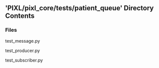 ## 'PIXL/pixl_core/tests/patient_queue' Directory Contents

### Files

test_message.py

test_producer.py

test_subscriber.py

